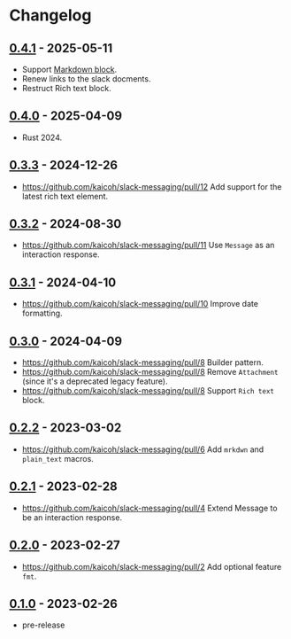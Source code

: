 # Changelog

## [0.4.1][] - 2025-05-11

- Support [Markdown block](https://docs.slack.dev/reference/block-kit/blocks/markdown-block).
- Renew links to the slack docments.
- Restruct Rich text block.

## [0.4.0][] - 2025-04-09

- Rust 2024.

## [0.3.3][] - 2024-12-26

- https://github.com/kaicoh/slack-messaging/pull/12 Add support for the latest rich text element.

## [0.3.2][] - 2024-08-30

- https://github.com/kaicoh/slack-messaging/pull/11 Use `Message` as an interaction response.

## [0.3.1][] - 2024-04-10

- https://github.com/kaicoh/slack-messaging/pull/10 Improve date formatting.

## [0.3.0][] - 2024-04-09

- https://github.com/kaicoh/slack-messaging/pull/8 Builder pattern.
- https://github.com/kaicoh/slack-messaging/pull/8 Remove `Attachment` (since it's a deprecated legacy feature).
- https://github.com/kaicoh/slack-messaging/pull/8 Support `Rich text` block.

## [0.2.2][] - 2023-03-02

- https://github.com/kaicoh/slack-messaging/pull/6 Add `mrkdwn` and `plain_text` macros.

## [0.2.1][] - 2023-02-28

- https://github.com/kaicoh/slack-messaging/pull/4 Extend Message to be an interaction response.

## [0.2.0][] - 2023-02-27

- https://github.com/kaicoh/slack-messaging/pull/2 Add optional feature `fmt`.

## [0.1.0][] - 2023-02-26

- pre-release

[0.4.1]: https://github.com/kaicoh/slack-messaging/releases/v0.4.1
[0.4.0]: https://github.com/kaicoh/slack-messaging/releases/v0.4.0
[0.3.3]: https://github.com/kaicoh/slack-messaging/releases/v0.3.3
[0.3.2]: https://github.com/kaicoh/slack-messaging/releases/v0.3.2
[0.3.1]: https://github.com/kaicoh/slack-messaging/releases/v0.3.1
[0.3.0]: https://github.com/kaicoh/slack-messaging/releases/v0.3.0
[0.2.2]: https://github.com/kaicoh/slack-messaging/releases/v0.2.2
[0.2.1]: https://github.com/kaicoh/slack-messaging/releases/v0.2.1
[0.2.0]: https://github.com/kaicoh/slack-messaging/releases/v0.2.0
[0.1.0]: https://github.com/kaicoh/slack-messaging/releases/v0.1.0
